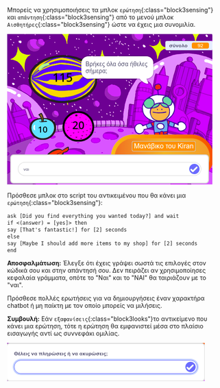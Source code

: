 
Μπορείς να χρησιμοποιήσεις τα μπλοκ `ερώτηση`{:class="block3sensing"} και `απάντηση`{:class="block3sensing"} από το μενού μπλοκ `Αισθητήρες`{:class="block3sensing"} ώστε να έχεις μια συνομιλία.

![Διάλογος ερώτησης με το ναι ως είσοδο](images/ask-answer.png)

Πρόσθεσε μπλοκ στο script του αντικειμένου που θα κάνει μια `ερώτηση`{:class="block3sensing"}:

```blocks3
ask [Did you find everything you wanted today?] and wait
if <(answer) = [yes]> then
say [That's fantastic!] for [2] seconds
else
say [Maybe I should add more items to my shop] for [2] seconds
end
```

**Αποσφαλμάτωση:** Έλεγξε ότι έχεις γράψει σωστά τις επιλογές στον κώδικά σου και στην απάντησή σου. Δεν πειράζει αν χρησιμοποίησες κεφαλαία γράμματα, οπότε το "Ναι" και το "ΝΑΙ" θα ταιριάζουν με το "ναι".

Πρόσθεσε πολλές ερωτήσεις για να δημιουργήσεις έναν χαρακτήρα chatbot ή μη παίκτη με τον οποίο μπορείς να μιλήσεις.

**Συμβουλή:** Εάν `εξαφανίσεις`{:class="block3looks"}το αντικείμενο που κάνει μια ερώτηση, τότε η ερώτηση θα εμφανιστεί μέσα στο πλαίσιο εισαγωγής αντί ως συννεφάκι ομιλίας.

![Διάλογος ερώτησης με ερώτηση εντός](images/ask-hidden-sprite.png)

